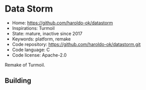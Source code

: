 # Data Storm

- Home: https://github.com/haroldo-ok/datastorm
- Inspirations: Turmoil
- State: mature, inactive since 2017
- Keywords: platform, remake
- Code repository: https://github.com/haroldo-ok/datastorm.git
- Code language: C
- Code license: Apache-2.0

Remake of Turmoil.

## Building
